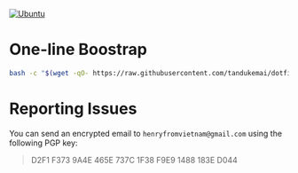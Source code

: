 [![Ubuntu](https://img.shields.io/badge/Ubuntu-E95420?style=for-the-badge\&logo=ubuntu\&logoColor=white)](https://docs.github.com/en/actions/reference/workflow-syntax-for-github-actions#jobsjob_idruns-on)

# One-line Boostrap

```bash
bash -c "$(wget -qO- https://raw.githubusercontent.com/tandukemai/dotfiles/master/install/bootstrap)"
```

# Reporting Issues

You can send an encrypted email to `henryfromvietnam@gmail.com` using the
following PGP key:

> D2F1 F373 9A4E 465E 737C 1F38 F9E9 1488 183E D044 

